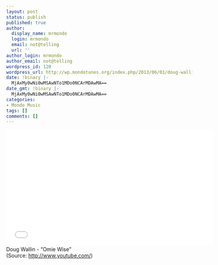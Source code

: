 ```yaml
---
layout: post
status: publish
published: true
author:
  display_name: mrmondo
  login: mrmondo
  email: not@telling
  url: ''
author_login: mrmondo
author_email: not@telling
wordpress_id: 120
wordpress_url: http://wp.mondotunes.org/index.php/2013/06/01/doug-wallin-omie-wise/
date: !binary |-
  MjAxMy0wNi0wMSAwNTo1MDo0NCArMDAwMA==
date_gmt: !binary |-
  MjAxMy0wNi0wMSAwNTo1MDo0NCArMDAwMA==
categories:
- Mondo Music
tags: []
comments: []
---
```

<iframe width="560" height="315" src="//www.youtube.com/embed/Ep63_hiE1TQ" frameborder="0"> </iframe>
Doug Wallin - &#8220;Omie Wise"
<div class="attribution">(<span>Source:</span> <a href="http://www.youtube.com/">http://www.youtube.com/</a>)</div>
